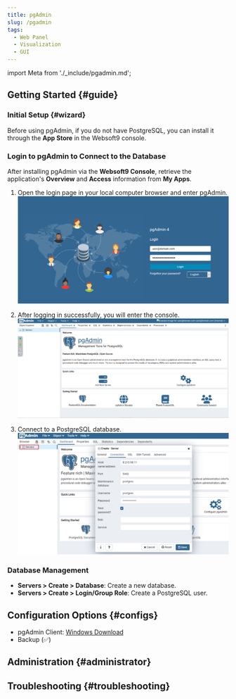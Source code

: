 ```yaml
---
title: pgAdmin
slug: /pgadmin
tags:
  - Web Panel
  - Visualization
  - GUI
---
```


import Meta from './\_include/pgadmin.md';

<Meta name="meta" />

## Getting Started {#guide}

### Initial Setup {#wizard}

Before using pgAdmin, if you do not have PostgreSQL, you can install it through the **App Store** in the Websoft9 console.

### Login to pgAdmin to Connect to the Database

After installing pgAdmin via the **Websoft9 Console**, retrieve the application's **Overview** and **Access** information from **My Apps**.

1. Open the login page in your local computer browser and enter pgAdmin.
   ![Login to pgAdmin](./assets/pgadmin-loginui-websoft9.png)

2. After logging in successfully, you will enter the console.
   ![pgAdmin Console](./assets/pgadmin-console-websoft9.png)

3. Connect to a PostgreSQL database.
   ![Setting pgAdmin Connection Information](./assets/pgadmin-setconnection-websoft9.png)

### Database Management

- **Servers > Create > Database**: Create a new database.
- **Servers > Create > Login/Group Role**: Create a PostgreSQL user.

## Configuration Options {#configs}

- pgAdmin Client: [Windows Download](https://www.pgadmin.org/download/)
- Backup (✅)

## Administration {#administrator}

## Troubleshooting {#troubleshooting}
